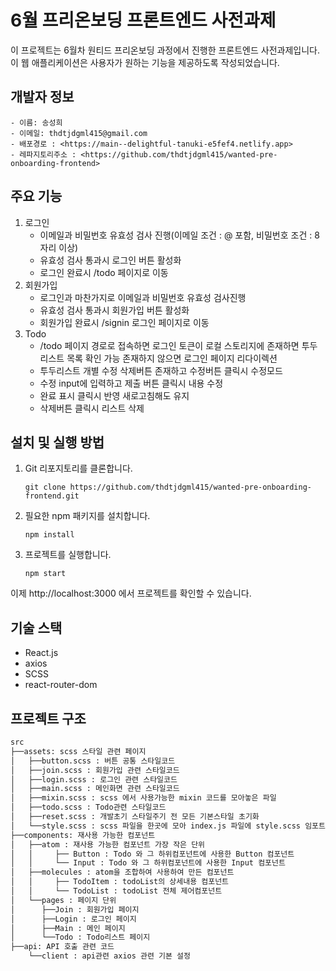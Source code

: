 # 6월 프리온보딩 프론트엔드 사전과제

이 프로젝트는 6월차 원티드 프리온보딩 과정에서 진행한 프론트엔드 사전과제입니다. 이 웹 애플리케이션은 사용자가 원하는 기능을 제공하도록 작성되었습니다.

## 개발자 정보

```
- 이름: 송성희
- 이메일: thdtjdgml415@gmail.com
- 배포경로 : <https://main--delightful-tanuki-e5fef4.netlify.app>
- 레파지토리주소 : <https://github.com/thdtjdgml415/wanted-pre-onboarding-frontend>
```

## 주요 기능

1. 로그인
   - 이메일과 비밀번호 유효성 검사 진행(이메일 조건 : @ 포함, 비밀번호 조건 : 8자리 이상)
   - 유효성 검사 통과시 로그인 버튼 활성화
   - 로그인 완료시 /todo 페이지로 이동
2. 회원가입
   - 로그인과 마찬가지로 이메일과 비밀번호 유효성 검사진행
   - 유효성 검사 통과시 회원가입 버튼 활성화
   - 회원가입 완료시 /signin 로그인 페이지로 이동
3. Todo
   - /todo 페이지 경로로 접속하면 로그인 토큰이 로컬 스토리지에 존재하면 투두리스트 목록 확인 가능 존재하지 않으면 로그인 페이지 리다이렉션
   - 투두리스트 개별 수정 삭제버튼 존재하고 수정버튼 클릭시 수정모드
   - 수정 input에 입력하고 제출 버튼 클릭시 내용 수정
   - 완료 표시 클릭시 반영 새로고침해도 유지
   - 삭제버튼 클릭시 리스트 삭제

## 설치 및 실행 방법

1. Git 리포지토리를 클론합니다.

   ```
   git clone https://github.com/thdtjdgml415/wanted-pre-onboarding-frontend.git
   ```

2. 필요한 npm 패키지를 설치합니다.

   ```
   npm install
   ```

3. 프로젝트를 실행합니다.

   ```
   npm start
   ```

이제 http://localhost:3000 에서 프로젝트를 확인할 수 있습니다.

## 기술 스택

- React.js
- axios
- SCSS
- react-router-dom

## 프로젝트 구조

```bash
src
├──assets: scss 스타일 관련 페이지
│   ├──button.scss : 버튼 공통 스타일코드
│   ├──join.scss : 회원가입 관련 스타일코드
│   ├──login.scss : 로그인 관련 스타일코드
│   ├──main.scss : 메인화면 관련 스타일코드
│   ├──mixin.scss : scss 에서 사용가능한 mixin 코드를 모아놓은 파일
│   ├──todo.scss : Todo관련 스타일코드
│   ├──reset.scss : 개발초기 스타일주기 전 모든 기본스타일 초기화
│   └──style.scss : scss 파일을 한곳에 모아 index.js 파일에 style.scss 임포트
├──components: 재사용 가능한 컴포넌트
│   ├──atom : 재사용 가능한 컴포넌트 가장 작은 단위
│   │     ├── Button : Todo 와 그 하위컴포넌트에 사용한 Button 컴포넌트
│   │     └── Input : Todo 와 그 하위컴포넌트에 사용한 Input 컴포넌트
│   ├──molecules : atom을 조합하여 사용하여 만든 컴포넌트
│   │     ├── TodoItem : todoList의 상세내용 컴포넌트
│   │     └── TodoList : todoList 전체 제어컴포넌트
│   └──pages : 페이지 단위
│      ├──Join : 회원가입 페이지
│      ├──Login : 로그인 페이지
│      ├──Main : 메인 페이지
│      └──Todo : Todo리스트 페이지
├──api: API 호출 관련 코드
    └──client : api관련 axios 관련 기본 설정
```
